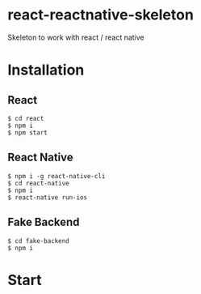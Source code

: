 # react-reactnative-skeleton
Skeleton to work with react / react native

# Installation

## React
	$ cd react
	$ npm i
	$ npm start

## React Native
	$ npm i -g react-native-cli
	$ cd react-native
	$ npm i
	$ react-native run-ios 
	

## Fake Backend
	$ cd fake-backend
	$ npm i


# Start
